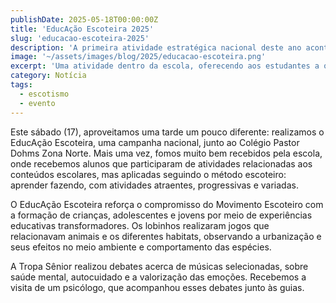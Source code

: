 ```yaml
---
publishDate: 2025-05-18T00:00:00Z
title: 'EducAção Escoteira 2025'
slug: 'educacao-escoteira-2025'
description: 'A primeira atividade estratégica nacional deste ano aconteceu este sábado: venha ver o que aconteceu.'
image: '~/assets/images/blog/2025/educacao-escoteira.png'
excerpt: 'Uma atividade dentro da escola, oferecendo aos estudantes a oportunidade de conhecer o Escotismo.'
category: Notícia
tags:
  - escotismo
  - evento
---
```


Este sábado (17), aproveitamos uma tarde um pouco diferente: realizamos o EducAção Escoteira, uma campanha nacional, junto ao Colégio Pastor Dohms Zona Norte. Mais uma vez, fomos muito bem recebidos pela escola, onde recebemos alunos que participaram de atividades relacionadas aos conteúdos escolares, mas aplicadas seguindo o método escoteiro: aprender fazendo, com atividades atraentes, progressivas e variadas.

O EducAção Escoteira reforça o compromisso do Movimento Escoteiro com a formação de crianças, adolescentes e jovens por meio de experiências educativas transformadores. Os lobinhos realizaram jogos que relacionavam animais e os diferentes habitats, observando a urbanização e seus efeitos no meio ambiente e comportamento das espécies.

A Tropa Sênior realizou debates acerca de músicas selecionadas, sobre saúde mental, autocuidado e a valorização das emoções. Recebemos a visita de um psicólogo, que acompanhou esses debates junto às guias.
